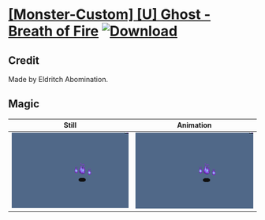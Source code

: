 # [\[Monster-Custom\] \[U\] Ghost - Breath of Fire](./) [![Download](https://img.shields.io/badge/Download--red?style=social&logo=github)](https://minhaskamal.github.io/DownGit/#/home?url=https://github.com/Klokinator/FE-Repo/tree/main/Battle%20Animations%2FMonsters%20-%20Dragons%20and%20Special%2F%5BMonster-Custom%5D%20%5BU%5D%20Ghost%20-%20Breath%20of%20Fire%2F6.%20Magic)

## Credit

Made by Eldritch Abomination.

## Magic

| Still | Animation |
| :---: | :-------: |
| ![Magic still](./Magic_000.png) | ![Magic animation](./Magic.gif) |
